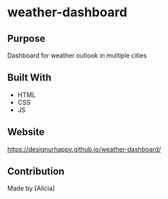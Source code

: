 # weather-dashboard

## Purpose
Dashboard for weather outlook in multiple cities

## Built With
* HTML
* CSS
* JS

## Website
https://designurhappy.github.io/weather-dashboard/

## Contribution
Made by [Alicia]



